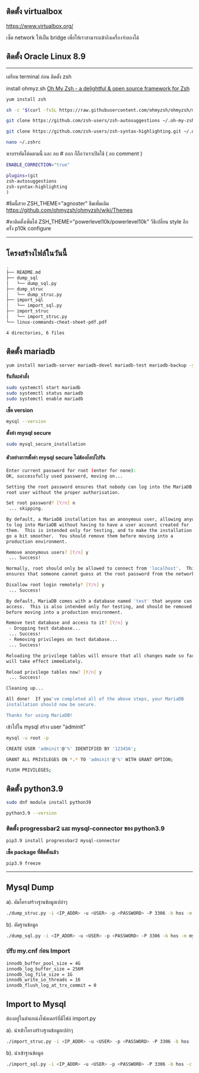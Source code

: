 ## ติดตั้ง virtualbox

https://www.virtualbox.org/

เซ็ต network ให้เป็น bridge เพื่อให้เราสามารถเข้าถึงเครื่องจำลองได้

## ติดตั้ง Oracle Linux 8.9


---


เตรียม terminal ก่อน 
ติดตั้ง zsh

install ohmyz.sh
[Oh My Zsh - a delightful & open source framework for Zsh](https://ohmyz.sh/#install)

```bash
yum install zsh
```

```bash
sh -c "$(curl -fsSL https://raw.githubusercontent.com/ohmyzsh/ohmyzsh/master/tools/install.sh)"
```

```bash
git clone https://github.com/zsh-users/zsh-autosuggestions ~/.oh-my-zsh/custom/plugins/zsh-autosuggestions
```

```bash
git clone https://github.com/zsh-users/zsh-syntax-highlighting.git ~/.oh-my-zsh/custom/plugins/zsh-syntax-highlighting
```


```bash
nano ~/.zshrc
```

หาบรรทัดโค้ดตามนี้ และ ลบ # ออก ก็ถือว่าเราเปิดใช้ ( ลบ comment )
```bash
ENABLE_CORRECTION="true"
```

```bash
plugins=(git
zsh-autosuggestions
zsh-syntax-highlighting
)
```


#ธีมนี้สวย
ZSH_THEME="agnoster"
ธีมเพิ่มเติม
https://github.com/ohmyzsh/ohmyzsh/wiki/Themes

#หาติดตั้งเพิ่มได้
ZSH_THEME="powerlevel10k/powerlevel10k"
วีธีเปลี่ยน style อีกครั้ง
p10k configure

---

## โครงสร้างไฟล์ในวันนี้
```bash
.
├── README.md
├── dump_sql
│   └── dump_sql.py
├── dump_struc
│   └── dump_struc.py
├── import_sql
│   └── import_sql.py
├── import_struc
│   └── import_struc.py
└── linux-commands-cheat-sheet-pdf.pdf

4 directories, 6 files
```


## ติดตั้ง mariadb


```bash
yum install mariadb-server mariadb-devel mariadb-test mariadb-backup -y
```

**รันทีละคำสั่ง**

```bash
sudo systemctl start mariadb
sudo systemctl status mariadb
sudo systemctl enable mariadb
```

**เช็ค version**

```bash
mysql --version
```

**ตั้งค่า mysql secure**

```bash
sudo mysql_secure_installation
```

#### ตัวอย่างการตั้งค่า mysql secure ไม่ต้องก๊อปไปรัน
```bash
Enter current password for root (enter for none):
OK, successfully used password, moving on...

Setting the root password ensures that nobody can log into the MariaDB
root user without the proper authorisation.

Set root password? [Y/n] n
 ... skipping.

By default, a MariaDB installation has an anonymous user, allowing anyone
to log into MariaDB without having to have a user account created for
them.  This is intended only for testing, and to make the installation
go a bit smoother.  You should remove them before moving into a
production environment.

Remove anonymous users? [Y/n] y
 ... Success!

Normally, root should only be allowed to connect from 'localhost'.  This
ensures that someone cannot guess at the root password from the network.

Disallow root login remotely? [Y/n] y
 ... Success!

By default, MariaDB comes with a database named 'test' that anyone can
access.  This is also intended only for testing, and should be removed
before moving into a production environment.

Remove test database and access to it? [Y/n] y
 - Dropping test database...
 ... Success!
 - Removing privileges on test database...
 ... Success!

Reloading the privilege tables will ensure that all changes made so far
will take effect immediately.

Reload privilege tables now? [Y/n] y
 ... Success!

Cleaning up...

All done!  If you've completed all of the above steps, your MariaDB
installation should now be secure.

Thanks for using MariaDB!
```

เข้าไปใน mysql สร้าง user "adminit" 

```bash
mysql -u root -p
```


```bash
CREATE USER 'adminit'@'%' IDENTIFIED BY '123456';
```

```bash
GRANT ALL PRIVILEGES ON *.* TO 'adminit'@'%' WITH GRANT OPTION;

FLUSH PRIVILEGES;
```



## ติดตั้ง python3.9


```bash
sudo dnf module install python39
```

```bash
python3.9 --version
```

### ติดตั้ง progressbar2 และ mysql-connector ของ python3.9

```bash
pip3.9 install progressbar2 mysql-connector
```

**เช็ค package ที่ติดตั้งแล้ว**
```bash
pip3.9 freeze
```

---
## Mysql Dump

a). ดัมโครงสร้างฐานข้อมูลเปล่าๆ

```bash
./dump_struc.py -i <IP_ADDR> -u <USER> -p <PASSWORD> -P 3306 -b hos -m mysqldump -c true -l true -a false
```

b). ดัมฐานข้อมูล

```bash
./dump_sql.py -i <IP_ADDR> -u <USER> -p <PASSWORD> -P 3306 -b hos -m mysqldump -c true -l true -a false
```

### ปรับ my.cnf ก่อน Import

```bash
innodb_buffer_pool_size = 4G
innodb_log_buffer_size = 256M
innodb_log_file_size = 1G
innodb_write_io_threads = 16
innodb_flush_log_at_trx_commit = 0
```

## Import to Mysql
ต้องอยู่ในตำแหน่งโฟลเดอร์ที่มีไฟล์ import.py 

a). นำเข้าโครงสร้างฐานข้อมูลเปล่าๆ

```bash
./import_struc.py -i <IP_ADDR> -u <USER> -p <PASSWORD> -P 3306 -b hos -c mysql -d ./
```

b). นำเข้าฐานข้อมูล
```bash
./import_sql.py -i <IP_ADDR> -u <USER> -p <PASSWORD> -P 3306 -b hos -c mysql -d ./
```




